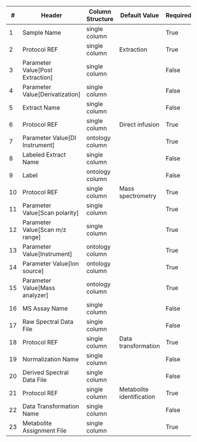 | # |Header  | Column Structure  | Default Value  | Required | Min Length | Max Length |
|---|--------|-------------------|----------------|----------|------------|------------|
| 1 | Sample Name | single column |  | True | 1 | - |
| 2 | Protocol REF | single column | Extraction | True | - | - |
| 3 | Parameter Value[Post Extraction] | single column |  | False | - | - |
| 4 | Parameter Value[Derivatization] | single column |  | False | - | - |
| 5 | Extract Name | single column |  | False | - | - |
| 6 | Protocol REF | single column | Direct infusion | True | - | - |
| 7 | Parameter Value[DI Instrument] | ontology column |  | True | 5 | - |
| 8 | Labeled Extract Name | single column |  | False | - | - |
| 9 | Label | ontology column |  | False | - | - |
| 10 | Protocol REF | single column | Mass spectrometry | True | - | - |
| 11 | Parameter Value[Scan polarity] | single column |  | True | 1 | - |
| 12 | Parameter Value[Scan m/z range] | single column |  | True | 1 | - |
| 13 | Parameter Value[Instrument] | ontology column |  | True | 1 | - |
| 14 | Parameter Value[Ion source] | ontology column |  | True | 1 | - |
| 15 | Parameter Value[Mass analyzer] | ontology column |  | True | 1 | - |
| 16 | MS Assay Name | single column |  | False | - | - |
| 17 | Raw Spectral Data File | single column |  | False | - | - |
| 18 | Protocol REF | single column | Data transformation | True | - | - |
| 19 | Normalization Name | single column |  | False | - | - |
| 20 | Derived Spectral Data File | single column |  | False | - | - |
| 21 | Protocol REF | single column | Metabolite identification | True | - | - |
| 22 | Data Transformation Name | single column |  | False | - | - |
| 23 | Metabolite Assignment File | single column |  | True | 1 | - |
